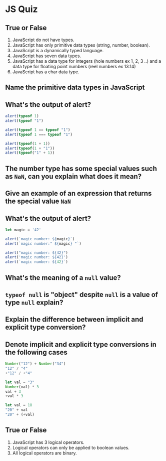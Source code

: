 # JS Quiz

## True or False

1. JavaScript do not have types.
2. JavaScript has only primitive data types (string, number, boolean).
3. JavaScript is a dynamically typed language.
4. JavaScript has seven data types.
5. JavaScript has a data type for integers (hole numbers ex 1, 2, 3 ..) and a data type for floating point numbers (reel numbers ex 13.14)
6. JavaScript has a char data type.

## Name the primitive data types in JavaScript

## What's the output of alert?

```javascript
alert(typeof 1)
alert(typeof "1")

alert(typeof 1 == typeof "1")
alert(typeof 1 === typeof "1")

alert(typeof(1 + 1))
alert(typeof(1 + "1"))
alert(typeof("1" + 1))
```

## The number type has some special values such as `NaN`, can you explain what does it mean?

## Give an example of an expression that returns the special value `NaN`

## What's the output of alert?

```javascript
let magic = '42'

alert(`magic number: ${magic}`)
alert(`magic number:" ${magic} "`)

alert("magic number: ${42}")
alert('magic number: ${42}')
alert(`magic number: ${42}`)
```

## What's the meaning of a `null` value?

## `typeof null` is "object" despite `null` is a value of type `null` explain?

## Explain the difference between implicit and explicit type conversion?

## Denote implicit and explicit type conversions in the following cases

```javascript
Number("12") + Number("34")
"12" / "4"
+"12" / +"4"

let val = "3"
Number(val) * 3
val + 3
+val * 3

let val = 18
"20" + val
"20" + (+val)
```

## True or False

1. JavaScript has 3 logical operators.
2. Logical operators can only be applied to boolean values.
3. All logical operators are binary.
